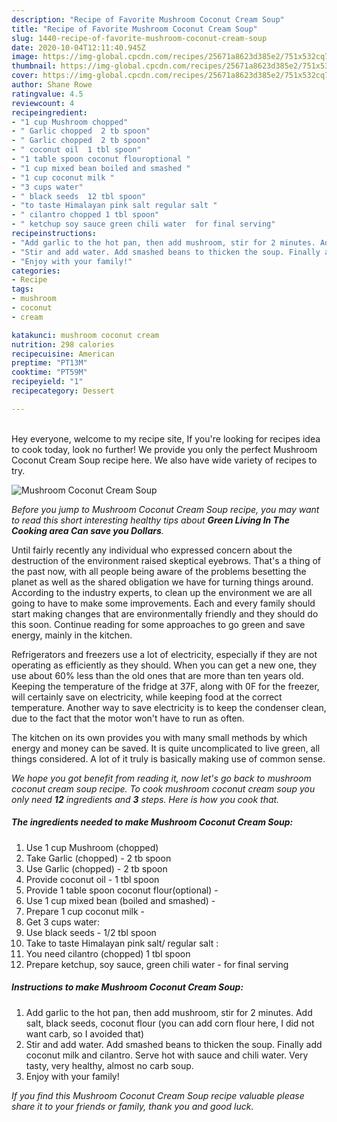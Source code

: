 ```yaml
---
description: "Recipe of Favorite Mushroom Coconut Cream Soup"
title: "Recipe of Favorite Mushroom Coconut Cream Soup"
slug: 1440-recipe-of-favorite-mushroom-coconut-cream-soup
date: 2020-10-04T12:11:40.945Z
image: https://img-global.cpcdn.com/recipes/25671a8623d385e2/751x532cq70/mushroom-coconut-cream-soup-recipe-main-photo.jpg
thumbnail: https://img-global.cpcdn.com/recipes/25671a8623d385e2/751x532cq70/mushroom-coconut-cream-soup-recipe-main-photo.jpg
cover: https://img-global.cpcdn.com/recipes/25671a8623d385e2/751x532cq70/mushroom-coconut-cream-soup-recipe-main-photo.jpg
author: Shane Rowe
ratingvalue: 4.5
reviewcount: 4
recipeingredient:
- "1 cup Mushroom chopped"
- " Garlic chopped  2 tb spoon"
- " Garlic chopped  2 tb spoon"
- " coconut oil  1 tbl spoon"
- "1 table spoon coconut flouroptional "
- "1 cup mixed bean boiled and smashed "
- "1 cup coconut milk "
- "3 cups water"
- " black seeds  12 tbl spoon"
- "to taste Himalayan pink salt regular salt "
- " cilantro chopped 1 tbl spoon"
- " ketchup soy sauce green chili water  for final serving"
recipeinstructions:
- "Add garlic to the hot pan, then add mushroom, stir for 2 minutes. Add salt, black seeds, coconut flour (you can add corn flour here, I did not want carb, so I avoided that)"
- "Stir and add water. Add smashed beans to thicken the soup. Finally add coconut milk and cilantro. Serve hot with sauce and chili water. Very tasty, very healthy, almost no carb soup."
- "Enjoy with your family!"
categories:
- Recipe
tags:
- mushroom
- coconut
- cream

katakunci: mushroom coconut cream 
nutrition: 298 calories
recipecuisine: American
preptime: "PT13M"
cooktime: "PT59M"
recipeyield: "1"
recipecategory: Dessert

---
```

<br>
Hey everyone, welcome to my recipe site, If you're looking for recipes idea to cook today, look no further! We provide you only the perfect Mushroom Coconut Cream Soup recipe here. We also have wide variety of recipes to try.
<br>


![Mushroom Coconut Cream Soup](https://img-global.cpcdn.com/recipes/25671a8623d385e2/751x532cq70/mushroom-coconut-cream-soup-recipe-main-photo.jpg)

<i>Before you jump to Mushroom Coconut Cream Soup recipe, you may want to read this short interesting healthy tips about 
<strong>Green Living In The Cooking area Can save you Dollars</strong>.</i>
</br>

Until fairly recently any individual who expressed concern about the destruction of the environment raised skeptical eyebrows. That's a thing of the past now, with all people being aware of the problems besetting the planet as well as the shared obligation we have for turning things around. According to the industry experts, to clean up the environment we are all going to have to make some improvements. Each and every family should start making changes that are environmentally friendly and they should do this soon. Continue reading for some approaches to go green and save energy, mainly in the kitchen.

Refrigerators and freezers use a lot of electricity, especially if they are not operating as efficiently as they should. When you can get a new one, they use about 60% less than the old ones that are more than ten years old. Keeping the temperature of the fridge at 37F, along with 0F for the freezer, will certainly save on electricity, while keeping food at the correct temperature. Another way to save electricity is to keep the condenser clean, due to the fact that the motor won't have to run as often.

The kitchen on its own provides you with many small methods by which energy and money can be saved. It is quite uncomplicated to live green, all things considered. A lot of it truly is basically making use of common sense.


<i>We hope you got benefit from reading it, now let's go back to mushroom coconut cream soup recipe. To cook mushroom coconut cream soup you only need <strong>12</strong> ingredients and <strong>3</strong> steps. Here is how you cook that.
</i>

##### The ingredients needed to make Mushroom Coconut Cream Soup:

1. Use 1 cup Mushroom (chopped)
1. Take  Garlic (chopped) - 2 tb spoon
1. Use  Garlic (chopped) - 2 tb spoon
1. Provide  coconut oil - 1 tbl spoon
1. Provide 1 table spoon coconut flour(optional) -
1. Use 1 cup mixed bean (boiled and smashed) -
1. Prepare 1 cup coconut milk -
1. Get 3 cups water:
1. Use  black seeds - 1/2 tbl spoon
1. Take to taste Himalayan pink salt/ regular salt :
1. You need  cilantro (chopped) 1 tbl spoon
1. Prepare  ketchup, soy sauce, green chili water - for final serving


##### Instructions to make Mushroom Coconut Cream Soup:

1. Add garlic to the hot pan, then add mushroom, stir for 2 minutes. Add salt, black seeds, coconut flour (you can add corn flour here, I did not want carb, so I avoided that)
1. Stir and add water. Add smashed beans to thicken the soup. Finally add coconut milk and cilantro. Serve hot with sauce and chili water. Very tasty, very healthy, almost no carb soup.
1. Enjoy with your family!


<i>If you find this Mushroom Coconut Cream Soup recipe valuable please share it to your friends or family, thank you and good luck.</i>
